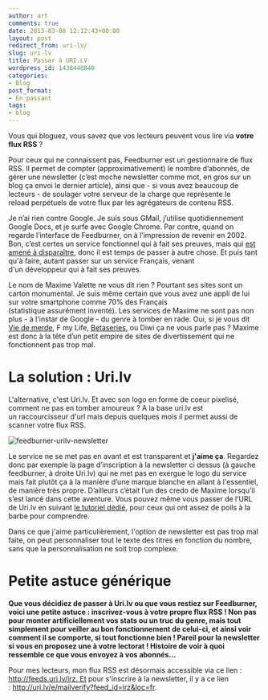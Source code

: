 ```yaml
---
author: art
comments: true
date: 2013-03-08 12:12:43+00:00
layout: post
redirect_from: uri-lv/
slug: uri-lv
title: Passer à URI.LV
wordpress_id: 1438448848
categories:
- Blog
post_format:
- En passant
tags:
- blog
---
```


Vous qui bloguez, vous savez que vos lecteurs peuvent vous lire via **votre flux RSS** ?

Pour ceux qui ne connaissent pas, Feedburner est un gestionnaire de flux RSS. Il permet de compter (approximativement) le nombre d’abonnés, de gérer une newsletter (c’est moche newsletter comme mot, en gros sur un blog ça envoi le dernier article), ainsi que - si vous avez beaucoup de lecteurs - de soulager votre serveur de la charge que représente le reload perpétuels de votre flux par les agrégateurs de contenu RSS.<!-- more -->

Je n’ai rien contre Google. Je suis sous GMail, j’utilise quotidiennement Google Docs, et je surfe avec Google Chrome. Par contre, quand on regarde l’interface de Feedburner, on à l’impression de revenir en 2002. Bon, c’est certes un service fonctionnel qui à fait ses preuves, mais qui [est amené à disparaître](http://techcrunch.com/2012/09/24/feedburner-experiencing-stat-issues-api-to-shut-down/), donc il est temps de passer à autre chose. Et puis tant qu'à faire, autant passer sur un service Français, venant d'un développeur qui à fait ses preuves.

Le nom de Maxime Valette ne vous dit rien ? Pourtant ses sites sont un carton monumental. Je suis même certain que vous avez une appli de lui sur votre smartphone comme 70% des Français (statistique assurément inventé). Les services de Maxime ne sont pas non plus - à l'instar de Google - du genre à tomber en rade. Oui, si je vous dit [Vie de merde](http://viedemerde.fr/), F my Life, [Betaseries](http://www.betaseries.com/), ou Diwi ça ne vous parle pas ? Maxime est donc à la tête d’un petit empire de sites de divertissement qui ne fonctionnent pas trop mal.



# La solution : Uri.lv



L'alternative, c'est Uri.lv. Et avec son logo en forme de coeur pixelisé, comment ne pas en tomber amoureux ? A la base uri.lv est un raccourcisseur d'url mais depuis quelques mois il permet aussi de scanner votre flux RSS.

<img alt="feedburner-urilv-newsletter" data-src="https://static.irz.fr/2013/02/feedburner-urilv-newsletter.png" src="https://static.irz.fr/thumb.php?size=<100&crop=0&src=https://static.irz.fr/2013/02/feedburner-urilv-newsletter.png" />

Le service ne se met pas en avant et est transparent et **j'aime ça**. Regardez donc par exemple la page d’inscription à la newsletter ci dessus (à gauche feedburner, à droite Uri.lv) qui ne met pas en exergue le logo du service mais fait plutôt ça à la manière d’une marque blanche en allant à l'essentiel, de manière très propre. D’ailleurs c’était l’un des credo de Maxime lorsqu’il s’est lancé dans cette aventure. Vous pouvez même vous passer de l’URL de Uri.lv en suivant [le tutoriel dédié](http://maxime.sh/migrer-rss-feedburner-uri-lv/), pour ceux qui ont assez de poils à la barbe pour comprendre.

Dans ce que j'aime particulièrement, l'option de newsletter est pas trop mal faite, on peut personnaliser tout le texte des titres en fonction du nombre, sans que la personnalisation ne soit trop complexe.



# Petite astuce générique



**Que vous décidiez de passer à Uri.lv ou que vous restiez sur Feedburner, voici une petite astuce : inscrivez-vous à votre propre flux RSS ! Non pas pour monter artificiellement vos stats ou un truc du genre, mais tout simplement pour veiller au bon fonctionnement de celui-ci, et ainsi voir comment il se comporte, si tout fonctionne bien ! Pareil pour la newsletter si vous en proposez une à votre lectorat ! Histoire de voir à quoi ressemble ce que vous envoyez à vos abonnés...**

Pour mes lecteurs, mon flux RSS est désormais accessible via ce lien : http://feeds.uri.lv/irz. Et pour s'inscrire à la newsletter, il y a ce lien : http://uri.lv/e/mailverify?feed_id=irz&loc=fr.


